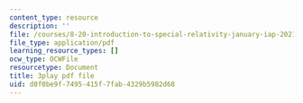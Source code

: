 ```yaml
---
content_type: resource
description: ''
file: /courses/8-20-introduction-to-special-relativity-january-iap-2021/d8f0be9f7495415f7fab4329b5982d68_24iPsnbS6_0.pdf
file_type: application/pdf
learning_resource_types: []
ocw_type: OCWFile
resourcetype: Document
title: 3play pdf file
uid: d8f0be9f-7495-415f-7fab-4329b5982d68
---
```

